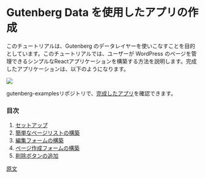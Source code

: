 <!--
# Create your First App with Gutenberg Data
-->
# Gutenberg Data を使用したアプリの作成

<!--
This tutorial aims to get you comfortable with the Gutenberg data layer. It guides you through building a simple React application that enables the user to manage their WordPress pages. The finished app will look like this:
-->
このチュートリアルは、Gutenberg のデータレイヤーを使いこなすことを目的としています。このチュートリアルでは、ユーザーが WordPress のページを管理できるシンプルなReactアプリケーションを構築する方法を説明します。完成したアプリケーションは、以下のようになります。

![](https://raw.githubusercontent.com/WordPress/gutenberg/HEAD/docs/how-to-guides/data-basics/media/list-of-pages/part1-finished.jpg)

<!--
You may review the [finished app](https://github.com/WordPress/gutenberg-examples/tree/trunk/non-block-examples/09-code-data-basics-esnext) in the gutenberg-examples repository.
-->
gutenberg-examplesリポジトリで、[完成したアプリ](https://github.com/WordPress/gutenberg-examples/tree/trunk/non-block-examples/09-code-data-basics-esnext)を確認できます。

<!--
### Table of Contents
-->
### 目次

<!--
1. [Setup](/docs/how-to-guides/data-basics/1-data-basics-setup.md)
2. [Building a basic list of pages](/docs/how-to-guides/data-basics/2-building-a-list-of-pages.md)
3. [Building an edit form](/docs/how-to-guides/data-basics/3-building-an-edit-form.md)
4. [Building a _create page_ form](/docs/how-to-guides/data-basics/4-building-a-create-page-form.md)
5. [Adding a delete button](/docs/how-to-guides/data-basics/5-adding-a-delete-button.md)
-->
1. [セットアップ](https://ja.wordpress.org/team/handbook/block-editor/how-to-guides/data-basics/1-data-basics-setup)
2. [簡単なページリストの構築](https://ja.wordpress.org/team/handbook/block-editor/how-to-guides/data-basics/2-building-a-list-of-pages)
3. [編集フォームの構築](https://ja.wordpress.org/team/handbook/block-editor/how-to-guides/data-basics/3-building-an-edit-form)
4. [ページ作成フォームの構築](https://ja.wordpress.org/team/handbook/block-editor/how-to-guides/data-basics/4-building-a-create-page-form.md)
5. [削除ボタンの追加](https://ja.wordpress.org/team/handbook/block-editor/how-to-guides/data-basics/5-adding-a-delete-button.md)

[原文](https://github.com/WordPress/gutenberg/blob/trunk/docs/how-to-guides/data-basics/README.md)
